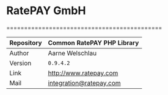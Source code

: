 # RatePAY GmbH
============================================

|Repository | Common RatePAY PHP Library
|------|----------
|Author | Aarne Welschlau
|Version | `0.9.4.2`
|Link | http://www.ratepay.com
|Mail | integration@ratepay.com
